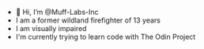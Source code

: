 - 👋 Hi, I’m @Muff-Labs-Inc
- I am a former wildland firefighter of 13 years
- I am visually impaired 
- I'm currently trying to learn code with The Odin Project 
